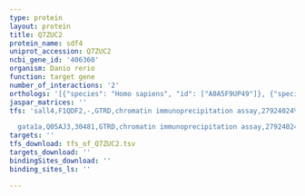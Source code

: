 ```yaml
---
type: protein
layout: protein
title: Q7ZUC2
protein_name: sdf4
uniprot_accession: Q7ZUC2
ncbi_gene_id: '406360'
organism: Danio rerio
function: target gene
number_of_interactions: '2'
orthologs: '[{"species": "Homo sapiens", "id": ["A0A5F9UP49"]}, {"species": "Mus musculus", "id": ["<a href=\"/protein/q61112\">Q61112</a>"]}, {"species": "Rattus norvegicus", "id": ["<a href=\"/protein/a0a0g2jsr9\">A0A0G2JSR9</a>"]}, {"species": "Drosophila melanogaster", "id": ["<a href=\"/protein/q9vdy9\">Q9VDY9</a>"]}, {"species": "Caenorhabditis elegans", "id": ["<a href=\"/protein/q18887\">Q18887</a>"]}]'
jaspar_matrices: ''
tfs: 'sall4,F1QDF2,-,GTRD,chromatin immunoprecipitation assay,27924024%5Buid%5D,No

  gata1a,Q05AJ3,30481,GTRD,chromatin immunoprecipitation assay,27924024%5Buid%5D,No'
targets: ''
tfs_download: tfs_of_Q7ZUC2.tsv
targets_download: ''
bindingSites_download: ''
binding_sites_ls: ''

---
```

